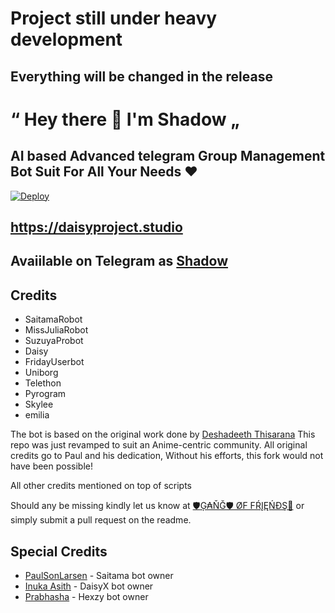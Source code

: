 
# Project still under heavy development
## Everything will be changed in the release


# “ Hey there 👋 I'm Shadow „
## AI based Advanced telegram Group Management Bot Suit For All Your Needs ❤️

[![Deploy](https://www.herokucdn.com/deploy/button.svg)](https://heroku.com/deploy?template=https://github.com/deshadeeth-thisarana/Shadow.git)

## https://daisyproject.studio
## Avaiilable on Telegram as [Shadow](https://t.me/Mr_Shadow_robot)



## Credits

 - SaitamaRobot
 - MissJuliaRobot
 - SuzuyaProbot
 - Daisy
 - FridayUserbot
 - Uniborg
 - Telethon
 - Pyrogram
 - Skylee
 - emilia


The bot is based on the original work done by [Deshadeeth Thisarana](https://github.com/deshadeeth-thisarana)
This repo was just revamped to suit an Anime-centric community. All original credits go to Paul and his dedication, Without his efforts, this fork would not have been possible!

All other credits mentioned on top of scripts

Should any be missing kindly let us know at [🛡Ģ₳ŇĞ🛡 ØF FŔĮĘŃĐŞ📝](https://t.me/gangoffriends) or simply submit a pull request on the readme.

## Special Credits
- [PaulSonLarsen](https://t.me/SonOfLars) - Saitama bot owner
- [Inuka Asith](https://t.me/InukaAsith) - DaisyX bot owner
- [Prabhasha](https://t.me/Prabha_sha) - Hexzy bot owner

